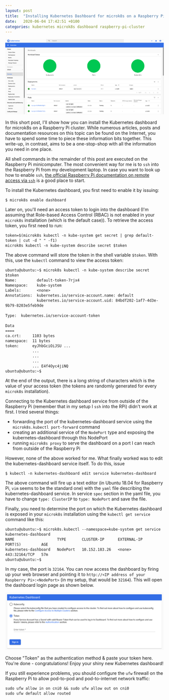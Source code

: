 ```yaml
---
layout: post
title:  "Installing Kubernetes Dashboard for microk8s on a Raspberry Pi Cluster"
date:   2020-06-04 17:42:51 +0100
categories: kubernetes microk8s dashboard raspberry-pi-cluster
---
```

 
![kubernetes-dashboard](/assets/microk8s-kubernetes-dashboard-first-light.png)

In this short post, I'll show how you can install the Kubernetes dashboard for microk8s on a Raspberry Pi cluster. While numerous articles, posts and documentation resources on this topic can be found on the Internet, you have to spend some time to piece these information bits together. This write-up, in contrast, aims to be a one-stop-shop with all the information you need in one place.  

All shell commands in the remainder of this post are executed on the Raspberry Pi minicomputer. The most convenient way for me is to `ssh` into the Raspberry Pi from my development laptop. In case you want to look up how to enable `ssh`, [the official Raspberry Pi documentation on remote access via `ssh`](https://www.raspberrypi.org/documentation/remote-access/ssh/) is a good place to start.

To install the Kubernetes dashboard, you first need to enable it by issuing:

```shell
$ microk8s enable dashboard
```

Later on, you'll need an access token to login into the dashboard (I'm assuming that Role-based Access Control (RBAC) is not enabled in your `microk8s` installation (which is the default case)). To retrieve the access token, you first need to run:

```shell
token=$(microk8s kubectl -n kube-system get secret | grep default-token | cut -d " " -f1)
microk8s kubectl -n kube-system describe secret $token
```
The above command will store the token in the shell variable `$token`. With this, use the `kubectl` command to view the access token:

```shell
ubuntu@ubuntu:~$ microk8s kubectl -n kube-system describe secret $token
Name:         default-token-7rjx4
Namespace:    kube-system
Labels:       <none>
Annotations:  kubernetes.io/service-account.name: default
              kubernetes.io/service-account.uid: 84bdf202-1af7-4d3e-9b79-8203e5feb9de

Type:  kubernetes.io/service-account-token

Data
====
ca.crt:     1103 bytes
namespace:  11 bytes
token:      eyJhbGciOiJSU ... 
            ...
            ...
            ...
            ... E4f4Oyc4jiNQ
ubuntu@ubuntu:~$ 
```

At the end of the output, there is a long string of characters which is the value of your access token (the tokens are randomly generated for every `microk8s` installation).

Connecting to the Kubernetes dashboard service from outside of the Raspberry Pi (remember that in my setup I `ssh` into the RPi) didn't work at first. I tried several things:
* forwarding the port of the kubernetes-dashboard service using the `microk8s.kubectl port-forward` command
* creating an additional service of the `NodePort` type and exposing the kubernetes-dashboard through this NodePort
* running `microk8s proxy` to serve the dashboard on a port I can reach from outside of the Raspberry Pi

However, none of the above worked for me. What finally worked was to edit the kubernetes-dashboard service itself. To do this, issue

```shell
$ kubectl -n kubernetes-dashboard edit service kubernetes-dashboard
```

The above command will fire up a text editor (in Ubuntu 18.04 for Raspberry Pi, `vim` seems to be the standard one) with the `yaml` file describing the kubernetes-dashboard service. In service `spec` section in the yaml file, you have to change `type: ClusterIP` to `type: NodePort` and save the file.

Finally, you need to determine the port on which the Kubernetes dashboard is exposed in your `microk8s` installation using the `kubectl get service` command like this:

```shell
ubuntu@ubuntu:~$ microk8s.kubectl --namespace=kube-system get service kubernetes-dashboard
NAME                   TYPE       CLUSTER-IP      EXTERNAL-IP   PORT(S)         AGE
kubernetes-dashboard   NodePort   10.152.183.26   <none>        443:32164/TCP   57m
ubuntu@ubuntu:~$ 
```

In my case, the port is `32164`. You can now access the dashboard by firing up your web browser and pointing it to `http://<IP address of your Raspberry Pi>:<NodePort>` (in my setup, that would be `32164`). This will open the dashboard login page as shown below.

![dashboard-login](/assets/microk8s-kubernetes-dashboard-setup.png)

Choose "Token" as the authentication method & paste your token here. You're done - congratulations! Enjoy your shiny new Kubernetes dashboard!

If you still experience problems, you should configure the `ufw` firewall on the Raspberry Pi to allow pod-to-pod and pod-to-internet network traffic:

```shell
sudo ufw allow in on cni0 && sudo ufw allow out on cni0
sudo ufw default allow routed
```
